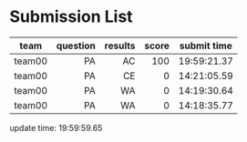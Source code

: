 # Submission List
team    | question  | results  | score | submit time
------|-----:|-----:| ----:|-----
team00 | PA | AC | 100 | 19:59:21.37
team00 | PA | CE | 0 | 14:21:05.59
team00 | PA | WA | 0 | 14:19:30.64
team00 | PA | WA | 0 | 14:18:35.77


update time: 19:59:59.65 
